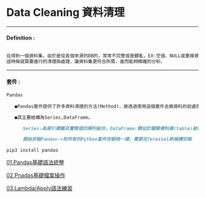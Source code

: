 # Data Cleaning 資料清理

***
#### Definition :
```markdown

在得到一個資料集，由於是從各個來源的DB的，常常不完整或是髒亂，EX:空值、NULL或重複資料等，
這時候就需要進行的清理與處理，讓資料集更符合所需，進而能夠精確的分析。
```

***
#### 套件  :
```markdown
Pandas
   
   ●Pandas套件提供了許多資料清理的方法(Method)，故透過使用這個套件去做資料的前處理。

   ●其主要結構為Series,DataFrame。

      Series:為索引標籤及實際值的陣列組合。DataFrame:類似於關聯資料庫(table)結構化資料的格式。

      開始安裝Pandas->和所有的Python套件安裝時一樣，需要在Terminal終端機安裝

```
``pip3 install pandas``

   [01.Pandas基礎語法統整](https://github.com/Wiwi-Creator/Data_Cleaning/blob/main/Pandas_Basic.ipynb)
   
   [02.Pnadas基礎檔案操作](https://github.com/Wiwi-Creator/Data_Cleaning/blob/main/Read_Csv.ipynb)
   
   [03.Lambda/Apply語法練習]()
   
